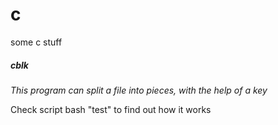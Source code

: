 # c
some c stuff

##### cblk

*This program can split a file into pieces, with the help of a key*

Check script bash "test" to find out how it works
